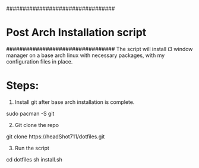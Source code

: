 #################################
# Post Arch Installation script #
#################################
The script will install i3 window manager on a base arch linux with necessary packages, with my configuration files in place.

# Steps:

1) Install git after base arch installation is complete.

sudo pacman -S git

2) Git clone the repo

git clone https://headShot711/dotfiles.git

3) Run the script

cd dotfiles
sh install.sh
